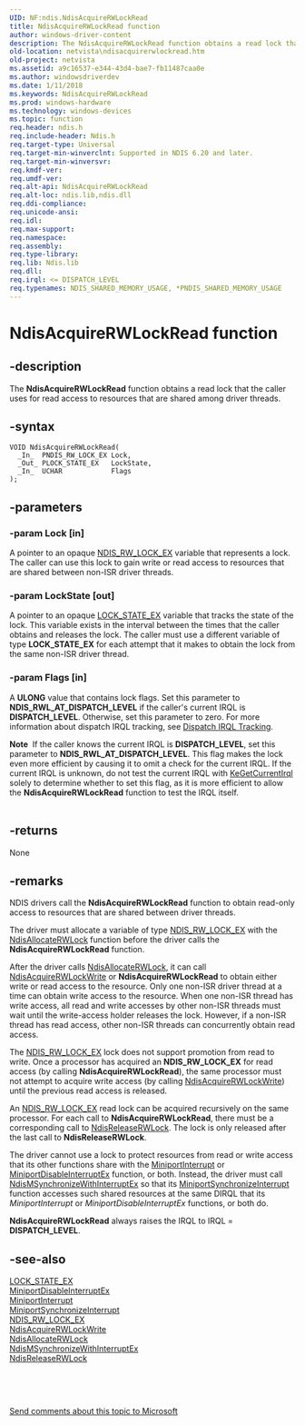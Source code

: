 ```yaml
---
UID: NF:ndis.NdisAcquireRWLockRead
title: NdisAcquireRWLockRead function
author: windows-driver-content
description: The NdisAcquireRWLockRead function obtains a read lock that the caller uses for read access to resources that are shared among driver threads.
old-location: netvista\ndisacquirerwlockread.htm
old-project: netvista
ms.assetid: a9c16537-e344-43d4-bae7-fb11487caa0e
ms.author: windowsdriverdev
ms.date: 1/11/2018
ms.keywords: NdisAcquireRWLockRead
ms.prod: windows-hardware
ms.technology: windows-devices
ms.topic: function
req.header: ndis.h
req.include-header: Ndis.h
req.target-type: Universal
req.target-min-winverclnt: Supported in NDIS 6.20 and later.
req.target-min-winversvr: 
req.kmdf-ver: 
req.umdf-ver: 
req.alt-api: NdisAcquireRWLockRead
req.alt-loc: ndis.lib,ndis.dll
req.ddi-compliance: 
req.unicode-ansi: 
req.idl: 
req.max-support: 
req.namespace: 
req.assembly: 
req.type-library: 
req.lib: Ndis.lib
req.dll: 
req.irql: <= DISPATCH_LEVEL
req.typenames: NDIS_SHARED_MEMORY_USAGE, *PNDIS_SHARED_MEMORY_USAGE
---
```


# NdisAcquireRWLockRead function



## -description
The 
  <b>NdisAcquireRWLockRead</b> function obtains a read lock that the caller uses for read access to resources
  that are shared among driver threads.



## -syntax

````
VOID NdisAcquireRWLockRead(
  _In_  PNDIS_RW_LOCK_EX Lock,
  _Out_ PLOCK_STATE_EX   LockState,
  _In_  UCHAR            Flags
);
````


## -parameters

### -param Lock [in]

A pointer to an opaque 
     <a href="https://msdn.microsoft.com/library/windows/hardware/ff567279">NDIS_RW_LOCK_EX</a> variable that represents a
     lock. The caller can use this lock to gain write or read access to resources that are shared between
     non-ISR driver threads.


### -param LockState [out]

A pointer to an opaque 
     <a href="..\ndis\ns-ndis-_lock_state_ex.md">LOCK_STATE_EX</a> variable that tracks the state
     of the lock. This variable exists in the interval between the times that the caller obtains and releases
     the lock. The caller must use a different variable of type <b>LOCK_STATE_EX</b> for each attempt that it makes
     to obtain the lock from the same non-ISR driver thread.


### -param Flags [in]

A <b>ULONG</b> value that contains lock flags. Set this parameter to <b>NDIS_RWL_AT_DISPATCH_LEVEL</b> if the
     caller's current IRQL is <b>DISPATCH_LEVEL</b>. Otherwise, set this parameter to zero. For more information
     about dispatch IRQL tracking, see 
     <a href="https://msdn.microsoft.com/ac559f4f-0138-4b9a-8f1b-44a2973fd6a1">Dispatch IRQL Tracking</a>.

<div class="alert"><b>Note</b>  If the caller knows the current IRQL is <b>DISPATCH_LEVEL</b>, set this parameter to <b>NDIS_RWL_AT_DISPATCH_LEVEL</b>.  This flag makes the lock even more efficient by causing it to omit a check for the current IRQL.  If the current IRQL is unknown, do not test the current IRQL with <a href="..\wdm\nf-wdm-kegetcurrentirql.md">KeGetCurrentIrql</a> solely to determine whether to set this flag, as it is more efficient to allow the <b>NdisAcquireRWLockRead</b> function to test the IRQL itself.</div>
<div> </div>

## -returns
None


## -remarks
NDIS drivers call the 
    <b>NdisAcquireRWLockRead</b> function to obtain read-only access to resources that are shared between
    driver threads.

The driver must allocate a variable of type 
    <a href="https://msdn.microsoft.com/library/windows/hardware/ff567279">NDIS_RW_LOCK_EX</a> with the 
    <a href="..\ndis\nf-ndis-ndisallocaterwlock.md">NdisAllocateRWLock</a> function before the
    driver calls the 
    <b>NdisAcquireRWLockRead</b> function.

After the driver calls 
    <a href="..\ndis\nf-ndis-ndisallocaterwlock.md">NdisAllocateRWLock</a>, it can call 
    <a href="..\ndis\nf-ndis-ndisacquirerwlockwrite.md">NdisAcquireRWLockWrite</a> or 
    <b>NdisAcquireRWLockRead</b> to obtain either write or read access to the resource. Only one non-ISR
    driver thread at a time can obtain write access to the resource. When one non-ISR thread has write
    access, all read and write accesses by other non-ISR threads must wait until the write-access holder
    releases the lock. However, if a non-ISR thread has read access, other non-ISR threads can concurrently
    obtain read access.

The <a href="https://msdn.microsoft.com/library/windows/hardware/ff567279">NDIS_RW_LOCK_EX</a> lock does not support promotion from read to write.  Once a processor has acquired an <b>NDIS_RW_LOCK_EX</b> for read access (by calling <b>NdisAcquireRWLockRead</b>), the same processor must not attempt to acquire write access (by calling <a href="..\ndis\nf-ndis-ndisacquirerwlockwrite.md">NdisAcquireRWLockWrite</a>) until the previous read access is released.

An <a href="https://msdn.microsoft.com/library/windows/hardware/ff567279">NDIS_RW_LOCK_EX</a> read lock  can be acquired recursively on the same processor.  For each call to <b>NdisAcquireRWLockRead</b>, there must be a corresponding call to <a href="..\ndis\nf-ndis-ndisreleaserwlock.md">NdisReleaseRWLock</a>.  The lock is only released after the last call to <b>NdisReleaseRWLock</b>.

The driver cannot use a lock to protect resources from read or write access that its other functions
    share with the 
    <a href="..\ndis\nc-ndis-miniport_isr.md">MiniportInterrupt</a> or 
    <a href="..\ndis\nc-ndis-miniport_disable_interrupt.md">
    MiniportDisableInterruptEx</a> function, or both. Instead, the driver must call 
    <a href="..\ndis\nf-ndis-ndismsynchronizewithinterruptex.md">
    NdisMSynchronizeWithInterruptEx</a> so that its 
    <a href="..\ndis\nc-ndis-miniport_synchronize_interrupt.md">
    MiniportSynchronizeInterrupt</a> function accesses such shared resources at the same DIRQL that its 
    <i>MiniportInterrupt</i> or 
    <i>
    MiniportDisableInterruptEx</i> functions, or both do.

<b>NdisAcquireRWLockRead</b> always raises the IRQL to IRQL = <b>DISPATCH_LEVEL</b>.


## -see-also
<dl>
<dt>
<a href="..\ndis\ns-ndis-_lock_state_ex.md">LOCK_STATE_EX</a>
</dt>
<dt>
<a href="..\ndis\nc-ndis-miniport_disable_interrupt.md">MiniportDisableInterruptEx</a>
</dt>
<dt>
<a href="..\ndis\nc-ndis-miniport_isr.md">MiniportInterrupt</a>
</dt>
<dt>
<a href="..\ndis\nc-ndis-miniport_synchronize_interrupt.md">
   MiniportSynchronizeInterrupt</a>
</dt>
<dt>
<a href="https://msdn.microsoft.com/library/windows/hardware/ff567279">NDIS_RW_LOCK_EX</a>
</dt>
<dt>
<a href="..\ndis\nf-ndis-ndisacquirerwlockwrite.md">NdisAcquireRWLockWrite</a>
</dt>
<dt>
<a href="..\ndis\nf-ndis-ndisallocaterwlock.md">NdisAllocateRWLock</a>
</dt>
<dt>
<a href="..\ndis\nf-ndis-ndismsynchronizewithinterruptex.md">
   NdisMSynchronizeWithInterruptEx</a>
</dt>
<dt>
<a href="..\ndis\nf-ndis-ndisreleaserwlock.md">NdisReleaseRWLock</a>
</dt>
</dl>
 

 

<a href="mailto:wsddocfb@microsoft.com?subject=Documentation%20feedback [netvista\netvista]:%20NdisAcquireRWLockRead function%20 RELEASE:%20(1/11/2018)&amp;body=%0A%0APRIVACY STATEMENT%0A%0AWe use your feedback to improve the documentation. We don't use your email address for any other purpose, and we'll remove your email address from our system after the issue that you're reporting is fixed. While we're working to fix this issue, we might send you an email message to ask for more info. Later, we might also send you an email message to let you know that we've addressed your feedback.%0A%0AFor more info about Microsoft's privacy policy, see http://privacy.microsoft.com/en-us/default.aspx." title="Send comments about this topic to Microsoft">Send comments about this topic to Microsoft</a>

